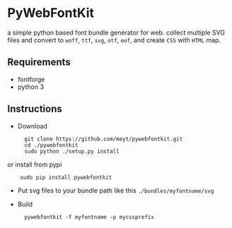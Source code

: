 # PyWebFontKit

a simple python based font bundle generator for web.
collect multiple SVG files and convert to `woff`, `ttf`, `svg`, `otf`, `eof`, and create `CSS` with `HTML` map.
 
 
## Requirements
- fontforge
- python 3 
 
## Instructions	

- Download
	
		git clone https://github.com/meyt/pywebfontkit.git
		cd ./pywebfontkit
		sudo python ./setup.py install
 or install from pypi
 
 		sudo pip install pywebfontkit
 		
- Put svg files to your bundle path like this `./bundles/myfontname/svg`
		
- Build

		pywebfontkit -f myfontname -p mycssprefix
		



